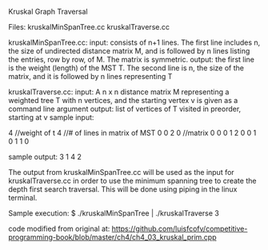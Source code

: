 Kruskal Graph Traversal

Files:
kruskalMinSpanTree.cc
kruskalTraverse.cc

kruskalMinSpanTree.cc:
input: consists of n+1 lines. The first line includes n, the size of undirected distance matrix M, and is followed by n lines listing the entries, row by row, of M. The matrix is symmetric.
output: the first line is the weight (length) of the MST T. The second line is n, the size of the matrix, and it is followed by n lines representing T

kruskalTraverse.cc:
input: A n x n distance matrix M representing a weighted tree T with n vertices, and the starting vertex v is given as a command line argument
output: list of vertices of T visited in preorder, starting at v
sample input:

4	//weight of t
4	//# of lines in matrix of MST
0 0 2 0 //matrix
0 0 0 1
2 0 0 1
0 1 1 0

sample output:
3 1 4 2

The output from kruskalMinSpanTree.cc will be used as the input for kruskalTraverse.cc in order to use the minimum spanning tree to create the depth first search traversal. This will be done using piping in the linux terminal.

Sample execution: $ ./kruskalMinSpanTree | ./kruskalTraverse 3

code modified from original at:
https://github.com/luisfcofv/competitive-programming-book/blob/master/ch4/ch4_03_kruskal_prim.cpp
